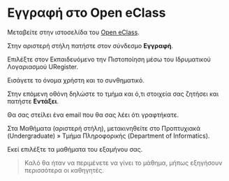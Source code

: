 # Εγγραφή στο Open eClass

Μεταβείτε στην ιστοσελίδα του [Open eClass](https://eclass.uowm.gr/).

Στην αριστερή στήλη πατήστε στον σύνδεσμο **Εγγραφή**.

Επιλέξτε στον Εκπαιδευόμενο την Πιστοποίηση μέσω του Ιδρυματικού Λογαριασμού URegister.

Εισάγετε το όνομα χρήστη και το συνθηματικό.

Στην επόμενη οθόνη δηλώστε το τμήμα και ό,τι στοιχεία σας ζητήσει και πατήστε **Εντάξει**.

Θα σας στείλει ένα email που θα σας λέει ότι γραφτήκατε.

Στα Μαθήματα (αριστερή στήλη), μετακινηθείτε στο Προπτυχιακά (Undergraduate) » Τμήμα Πληροφορικής (Department of Informatics).

Εκεί επιλέξτε τα μαθήματα του εξαμήνου σας.

> Καλό θα ήταν να περιμένετε να γίνει το μάθημα, μήπως εξηγήσουν περισσότερα οι καθηγητές.
